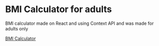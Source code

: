 # BMI Calculator for adults
BMI calculator made on React and using Context API and was made for adults only

[BMI Calculator](https://japerezd.github.io/bmi-app/)

